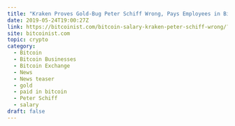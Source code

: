 ```yaml
---
title: "Kraken Proves Gold-Bug Peter Schiff Wrong, Pays Employees in Bitcoin"
date: 2019-05-24T19:00:27Z
link: https://bitcoinist.com/bitcoin-salary-kraken-peter-schiff-wrong/?utm_medium=RSS&utm_source=hune
site: bitcoinist.com
topic: crypto
category:
  - Bitcoin
  - Bitcoin Businesses
  - Bitcoin Exchange
  - News
  - News teaser
  - gold
  - paid in bitcoin
  - Peter Schiff
  - salary
draft: false
---
```

